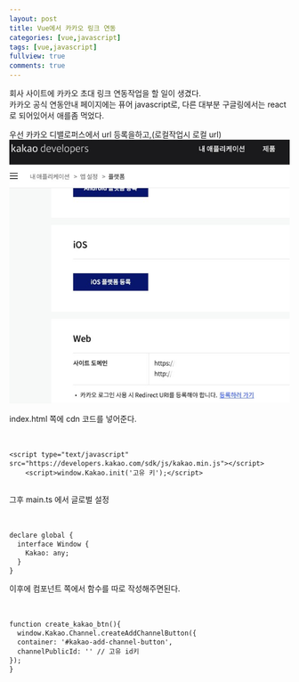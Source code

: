 ```yaml
---
layout: post
title: Vue에서 카카오 링크 연동
categories: [vue,javascript]
tags: [vue,javascript]
fullview: true
comments: true
---
```





회사 사이트에 카카오 초대 링크 연동작업을 할 일이 생겼다.<br>
카카오 공식 연동안내 페이지에는 퓨어 javascript로,
다른 대부분 구글링에서는 react로 되어있어서 애를좀 먹었다.

우선 카카오 디밸로퍼스에서 url 등록을하고,(로컬작업시 로컬 url)
<img src="../assets/image/global/img1.jpg">


index.html 쪽에 cdn 코드를 넣어준다.
<link rel="stylesheet" href="//cdnjs.cloudflare.com/ajax/libs/highlight.js/9.12.0/styles/default.min.css">
<script src="//cdnjs.cloudflare.com/ajax/libs/highlight.js/9.12.0/highlight.min.js"></script>
 <script>hljs.initHighlightingOnLoad();</script>


<pre><code class="HTML"> 

&lt;script type="text/javascript" src="https://developers.kakao.com/sdk/js/kakao.min.js"&gt;&lt;/script&gt;
    &lt;script&gt;window.Kakao.init('고유 키');&lt;/script&gt;

</code></pre>
그후 main.ts 에서 글로벌 설정

<pre><code class="HTML"> 

declare global {
  interface Window {
    Kakao: any;
  }
}
</code></pre>

이후에 컴포넌트 쪽에서 함수를 따로 작성해주면된다.
<pre><code class="HTML"> 

function create_kakao_btn(){
  window.Kakao.Channel.createAddChannelButton({
  container: '#kakao-add-channel-button',
  channelPublicId: '' // 고유 id키
});
}
</code></pre>
